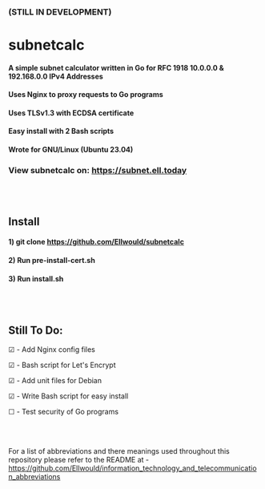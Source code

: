 ### (STILL IN DEVELOPMENT)

# subnetcalc

#### A simple subnet calculator written in Go for RFC 1918 10.0.0.0 & 192.168.0.0 IPv4 Addresses

#### Uses Nginx to proxy requests to Go programs

#### Uses TLSv1.3 with ECDSA certificate

#### Easy install with 2 Bash scripts 

#### Wrote for GNU/Linux (Ubuntu 23.04)

### View subnetcalc on: https://subnet.ell.today 

<br>
<br>

## Install

#### 1) git clone https://github.com/Ellwould/subnetcalc

#### 2) Run pre-install-cert.sh

#### 3) Run install.sh

<br>
<br>

## Still To Do:

☑ - Add Nginx config files

☑ - Bash script for Let's Encrypt

☑ - Add unit files for Debian

☑ - Write Bash script for easy install

☐ - Test security of Go programs

<br>
<br>

For a list of abbreviations and there meanings used throughout this repository please refer to the README at - https://github.com/Ellwould/information_technology_and_telecommunication_abbreviations
